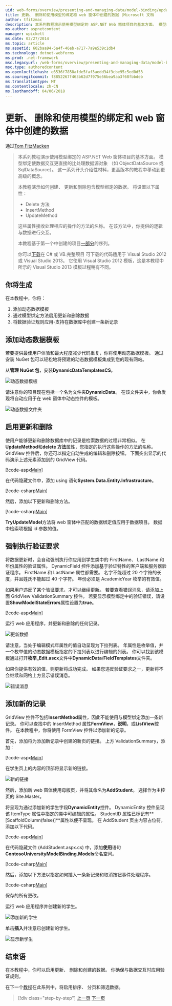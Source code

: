 ```yaml
---
uid: web-forms/overview/presenting-and-managing-data/model-binding/updating-deleting-and-creating-data
title: 更新、 删除和使用模型的绑定和 web 窗体中创建的数据 |Microsoft 文档
author: tfitzmac
description: 本系列教程演示使用模型绑定的 ASP.NET Web 窗体项目的基本方面。 模型绑定使数据交互详细直接-...
ms.author: aspnetcontent
manager: wpickett
ms.date: 02/27/2014
ms.topic: article
ms.assetid: 602baa94-5a4f-46eb-a717-7a9e539c1db4
ms.technology: dotnet-webforms
ms.prod: .net-framework
msc.legacyurl: /web-forms/overview/presenting-and-managing-data/model-binding/updating-deleting-and-creating-data
msc.type: authoredcontent
ms.openlocfilehash: e6536f7858afde5faf3aedd34f3cbe95c5ed0d53
ms.sourcegitcommit: f8852267f463b62d7f975e56bea9aa3f68fbbdeb
ms.translationtype: MT
ms.contentlocale: zh-CN
ms.lasthandoff: 04/06/2018
---
```

<a name="updating-deleting-and-creating-data-with-model-binding-and-web-forms"></a>更新、 删除和使用模型的绑定和 web 窗体中创建的数据
====================
通过[Tom FitzMacken](https://github.com/tfitzmac)

> 本系列教程演示使用模型绑定的 ASP.NET Web 窗体项目的基本方面。 模型绑定使数据交互更直接的比处理数据源对象 （如 ObjectDataSource 或 SqlDataSource）。 这一系列开头介绍性材料，更高版本的教程中移动到更高级的概念。
> 
> 本教程演示如何创建、 更新和删除包含模型绑定的数据。 将设置以下属性：
> 
> - Delete 方法
> - InsertMethod
> - UpdateMethod
> 
> 这些属性接收处理相应的操作的方法的名称。 在该方法中，你提供的逻辑与数据进行交互。
> 
> 本教程基于第一个中创建的项目[一部分](retrieving-data.md)的序列。
> 
> 你可以[下载](https://go.microsoft.com/fwlink/?LinkId=286116)在 C# 或 VB.完整项目 可下载的代码适用于 Visual Studio 2012 或 Visual Studio 2013。 它使用 Visual Studio 2012 模板，这是本教程中所示的 Visual Studio 2013 模板过程稍有不同。


## <a name="what-youll-build"></a>你将生成

在本教程中，你将：

1. 添加动态数据模板
2. 通过模型绑定方法启用更新和删除数据
3. 将数据验证规则应用-支持在数据库中创建一条新记录

## <a name="add-dynamic-data-templates"></a>添加动态数据模板

若要提供最佳用户体验和最大程度减少代码重复，你将使用动态数据模板。 通过安装 NuGet 包可以轻松地将预建的动态数据模板集成到您的现有网站。

从**管理 NuGet 包**，安装**DynamicDataTemplatesCS**。

![动态数据模板](updating-deleting-and-creating-data/_static/image1.png)

请注意你的项目现在包括一个名为文件夹**DynamicData**。 在该文件夹中，你会发现将自动应用于在 web 窗体中动态控件的模板。

![动态数据文件夹](updating-deleting-and-creating-data/_static/image2.png)

## <a name="enable-updating-and-deleting"></a>启用更新和删除

使用户能够更新和删除数据库中的记录是检索数据的过程非常相似。 在**UpdateMethod**和**delete 方法**属性，您指定的执行这些操作的方法的名称。 GridView 控件后，你还可以指定自动生成的编辑和删除按钮。 下面突出显示的代码演示上述元素添加到的 GridView 代码。

[!code-aspx[Main](updating-deleting-and-creating-data/samples/sample1.aspx?highlight=4-5)]

在代码隐藏文件中，添加 using 语句**System.Data.Entity.Infrastructure**。

[!code-csharp[Main](updating-deleting-and-creating-data/samples/sample2.cs)]

然后，添加以下更新和删除方法。

[!code-csharp[Main](updating-deleting-and-creating-data/samples/sample3.cs)]

**TryUpdateModel**方法将 web 窗体中匹配的数据绑定值应用于数据项目。 数据中检索项根据 id 参数的值。

## <a name="enforce-validation-requirements"></a>强制执行验证要求

将数据更新时，会自动强制执行你应用到学生类中的 FirstName、 LastName 和年份属性的验证属性。 DynamicField 控件添加基于验证特性的客户端和服务器验证程序。 FirstName 和 LastName 属性都需要。 名字不能超过 20 个字符的长度，并且姓氏不能超过 40 个字符。 年份必须是 AcademicYear 枚举的有效值。

如果用户违反了某个验证要求，才可以继续更新。 若要查看错误消息，请添加上面 GridView ValidationSummary 控件。 若要显示模型绑定中的验证错误，请设置**ShowModelStateErrors**属性设置为**true**。 

[!code-aspx[Main](updating-deleting-and-creating-data/samples/sample4.aspx)]

运行 web 应用程序，并更新和删除的任何记录。

![更新数据](updating-deleting-and-creating-data/_static/image3.png)

请注意，当处于编辑模式年属性的值自动呈现为下拉列表。 年属性是枚举值，并一个枚举值的动态数据模板指定的下拉列表以进行编辑的列表。 你可以找到该模板通过打开**枚举\_Edit.ascx**文件中**DynamicData**/**FieldTemplates**文件夹。

如果你提供有效的值，则更新将成功完成。 如果您违反验证要求之一，更新将不会继续和网格上方显示错误消息。

![错误消息](updating-deleting-and-creating-data/_static/image4.png)

## <a name="add-new-records"></a>添加新的记录

GridView 控件不包括**InsertMethod**属性，因此不能使用与模型绑定添加一条新记录。 你可以查找中的 InsertMethod 属性**FormView**，**说明**，或**ListView**控件。 在本教程中，你将使用 FormView 控件以添加新的记录。

首先，添加将为添加新记录中创建的新页的链接。 上方 ValidationSummary，添加：

[!code-aspx[Main](updating-deleting-and-creating-data/samples/sample5.aspx)]

在学生页上的内容的顶部将显示新的链接。

![新的链接](updating-deleting-and-creating-data/_static/image5.png)

然后，添加新 web 窗体使用母版页，并将其命名为**AddStudent**。 选择作为主控页的 Site.Master。

将呈现为通过添加新的学生字段**DynamicEntity**控件。 DynamicEntity 控件呈现该 ItemType 属性中指定的类中可编辑的属性。 StudentID 属性已标记有**[ScaffoldColumn(false)]**属性以便不呈现。 在 AddStudent 页主内容占位符，添加以下代码。

[!code-aspx[Main](updating-deleting-and-creating-data/samples/sample6.aspx)]

在代码隐藏文件 (AddStudent.aspx.cs) 中，添加**使用**语句**ContosoUniversityModelBinding.Models**命名空间。

[!code-csharp[Main](updating-deleting-and-creating-data/samples/sample7.cs)]

然后，添加以下方法以指定如何插入一条新记录和取消按钮事件处理程序。

[!code-csharp[Main](updating-deleting-and-creating-data/samples/sample8.cs)]

保存的所有更改。

运行 web 应用程序并创建新的学生。

![添加新的学生](updating-deleting-and-creating-data/_static/image6.png)

单击**插入**并注意已创建新的学生。

![显示新学生](updating-deleting-and-creating-data/_static/image7.png)

## <a name="conclusion"></a>结束语

在本教程中，你可以启用更新、 删除和创建的数据。 你确保与数据交互时应用验证规则。

在下一个[教程](sorting-paging-and-filtering-data.md)在此系列中，将启用排序、 分页和筛选数据。

> [!div class="step-by-step"]
> [上一页](retrieving-data.md)
> [下一页](sorting-paging-and-filtering-data.md)
